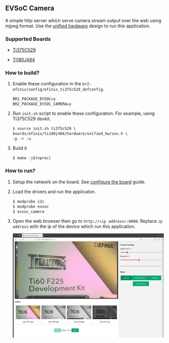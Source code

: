 ## EVSoC Camera

A simple http server which serve camera stream output over the web using mjpeg format. Use the [unified hardware](https://github.com/Efinix-Inc/Sapphire-SoC-Embedded-Solution) design to run this application.

### Supported Boards

- [Ti375C529](../../boards/efinix/ti375c529/hardware/unified_hw/README.md)

- [Ti180J484](../../boards/efinix/ti180j484/hardware/unified_hw/README.md)

### How to build?

1. Enable these configuration in the `br2-efinix/config/efinix_ti375c529_defconfig`.
   
   ```
   BR2_PACKAGE_EVSOC=y
   BR2_PACKAGE_EVSOC_CAMERA=y
   ```

2. Run `init.sh` script to enable these configuration. For example, using Ti375C529 devkit.
   
   ```
   $ source init.sh ti375c529 \
   boards/efinix/ti180j484/hardware/unified_hw/soc.h \
   -p -r -u
   ```

3. Build it
   
   ```
   $ make -j$(nproc)
   ```

### How to run?

1. Setup the network on the board. See [configure the board](../../docs/configure_the_board.md) guide.

2. Load the drivers and run the applicaton.
   
   ```
   $ modprobe i2c
   $ modprobe evsoc
   $ evsoc_camera
   ```

3. Open the web browser then go to `http://<ip address>:8000`. Replace `ip address` with the ip of the device which run this application.
   
   ![](../../docs/img/evsoc_camera.jpg)
